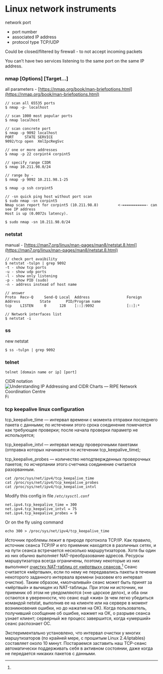 # Linux network instruments

network port

* port number
* associated IP address
* protocol type TCP/UDP

Could be closed/filtered by firewall - to not accept incoming packets

You can’t have two services listening to the same port on the same IP address.

### nmap \[Options] \[Target...]

all parameters - [https://nmap.org/book/man-briefoptions.html](https://nmap.org/book/man-briefoptions.html)

```
// scan all 65535 ports  
$ nmap -p- localhost

// scan 1000 most popular ports
$ nmap localhost

// scan concrete port
$ nmap -p 9092 localhost
PORT     STATE SERVICE
9092/tcp open  XmlIpcRegSvc

// one or more addresses
$ nmap -p 22 corpint4 corpint5

// specify range CIDR
$ nmap 10.211.98.0/24

// range by -
$ nmap -p 9092 10.211.98.1-25

$ nmap -p ssh corpint5

// -sn quick ping host without port scan
$ sudo nmap -sn corpint5
Nmap scan report for corpint5 (10.211.98.8)         <-===========- can see IP address
Host is up (0.0072s latency).

$ sudo nmap -sn 10.211.98.0/24
```

### netstat

manual - [https://man7.org/linux/man-pages/man8/netstat.8.html](https://man7.org/linux/man-pages/man8/netstat.8.html)

```
// check port avaibility
$ netstat -tulpn | grep 9092
-t - show tcp ports
-u - show udp ports
-l - show only listening
-p - show PID (sudo)
-n - address instead of host name

// answer
Proto  Recv-Q     Send-Q Local  Address                 Foreign Address         State       PID/Program name
tcp    LISTEN     0      128    [::]:9092               [::]:*

// Network interfaces list
$ netstat -i
```

### **ss**

new netstat

```
$ ss -tulpn | grep 9092
```

### telnet

```
telnet [domain name or ip] [port]
```

CIDR notation ![Understanding IP Addressing and CIDR Charts — RIPE Network Coordination  Centre](https://www.ripe.net/images/IPv4CIDRChart\_2015.jpg)Fi





### tcp keepalive linux configuration



tcp\_keepalive\_time — интервал времени с момента отправки последнего пакета с данными; по истечении этого срока соединение помечается как требующее проверки; после начала проверки параметр не используется;&#x20;

tcp\_keepalive\_intvl — интервал между проверочными пакетами (отправка которых начинается по истечении tcp\_keepalive\_time);&#x20;

tcp\_keepalive\_probes — количество неподтвержденных проверочных пакетов; по исчерпании этого счетчика соединение считается разорванным.

```
cat /proc/sys/net/ipv4/tcp_keepalive_time
cat /proc/sys/net/ipv4/tcp_keepalive_probes
cat /proc/sys/net/ipv4/tcp_keepalive_intvl
```



Modify this config in file _`/etc/sysctl.conf`_

```
net.ipv4.tcp_keepalive_time = 300
net.ipv4.tcp_keepalive_intvl = 75
net.ipv4.tcp_keepalive_probes = 9
```

Or on the fly using command

```
echo 300 > /proc/sys/net/ipv4/tcp_keepalive_time
```



Источник проблемы лежит в природе протокола TCP/IP. Как правило, источник сеанса TCP/IP и его приемник находятся в различных сетях, и на пути сеанса встречается несколько маршрутизаторов. Хотя бы один из них обычно выполняет NAT-преобразование адресов. Ресурсы маршрутизатора всегда ограничены, поэтому некоторые из них выполняют [очистку NAT-таблиц от «мёртвых» сеансов.](#user-content-fn-1)[^1] Сеанс считается «мёртвым», если по нему не передавались пакеты в течение некоторого заданного интервала времени (назовем его интервал очистки). Таким образом, «молчаливый» сеанс может быть принят за «мёртвый» и вычищен из NAT-таблицы. При этом ни источник, ни приемник об этом не уведомляются («не царское дело»), и оба они остаются в уверенности, что сеанс ещё «жив» (в чем легко убедиться командой netstat, выполнив ее на клиенте или на сервере в момент возникновения ошибки, но до нажатия на ОК). Когда пользователь, получивший сообщение об ошибке, нажмет на ОК, о разрыве сеанса узнает клиент; серверный же процесс завершится, когда «умерший» сеанс распознает ОС.

Экспериментально установлено, что интервал очистки у многих маршутизаторов (по крайней мере, с прошитым Linux 2.4/iptables) составляет около 10 минут. Постараемся заставить наш TCP-сеанс автоматически поддерживать себя в активном состоянии, даже когда не передается никаких пакетов с данными.

[^1]: 
